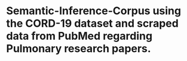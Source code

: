 # Semantic-Inference-Corpus using the CORD-19 dataset and scraped data from PubMed regarding Pulmonary research papers.
















